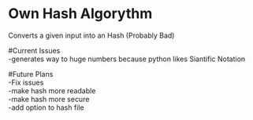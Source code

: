 # Own Hash Algorythm
Converts a given input into an Hash (Probably Bad)

#Current Issues<br>
-generates way to huge numbers because python likes Siantific Notation

#Future Plans<br>
-Fix issues<br>
-make hash more readable<br>
-make hash more secure<br>
-add option to hash file<br>
